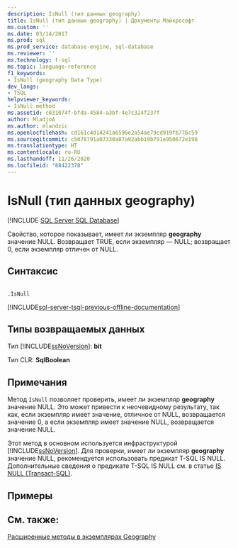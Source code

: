 ```yaml
---
description: IsNull (тип данных geography)
title: IsNull (тип данных geography) | Документы Майкрософт
ms.custom: ''
ms.date: 03/14/2017
ms.prod: sql
ms.prod_service: database-engine, sql-database
ms.reviewer: ''
ms.technology: t-sql
ms.topic: language-reference
f1_keywords:
- IsNull (geography Data Type)
dev_langs:
- TSQL
helpviewer_keywords:
- IsNull method
ms.assetid: c031074f-bfda-4584-a3bf-4e7c324f237f
author: MladjoA
ms.author: mlandzic
ms.openlocfilehash: cd161c4d14241a6596e2a54ae79cd919fb776c59
ms.sourcegitcommit: c5078791a07330a87a92abb19b791e950672e198
ms.translationtype: HT
ms.contentlocale: ru-RU
ms.lasthandoff: 11/26/2020
ms.locfileid: "88422378"
---
```

# <a name="isnull-geography-data-type"></a>IsNull (тип данных geography)
[!INCLUDE [SQL Server SQL Database](../../includes/applies-to-version/sql-asdb.md)]

  Свойство, которое показывает, имеет ли экземпляр **geography** значение NULL. Возвращает TRUE, если экземпляр — NULL; возвращает 0, если экземпляр отличен от NULL.  
  
## <a name="syntax"></a>Синтаксис  
  
```  
  
.IsNull  
```  
  
[!INCLUDE[sql-server-tsql-previous-offline-documentation](../../includes/sql-server-tsql-previous-offline-documentation.md)]

## <a name="return-types"></a>Типы возвращаемых данных
 Тип [!INCLUDE[ssNoVersion](../../includes/ssnoversion-md.md)]: **bit**  
  
 Тип CLR: **SqlBoolean**  
  
## <a name="remarks"></a>Примечания  
 Метод `IsNull` позволяет проверить, имеет ли экземпляр **geography** значение NULL. Это может привести к неочевидному результату, так как, если экземпляр имеет значение, отличное от NULL, возвращается значение 0, а если экземпляр имеет значение NULL, возвращается значение NULL.  
  
 Этот метод в основном используется инфраструктурой [!INCLUDE[ssNoVersion](../../includes/ssnoversion-md.md)]. Для проверки, имеет ли экземпляр **geography** значение NULL, рекомендуется использовать предикат T-SQL IS NULL. Дополнительные сведения о предикате T-SQL IS NULL см. в статье [IS NULL (Transact-SQL)](../../t-sql/queries/is-null-transact-sql.md).  
  
## <a name="examples"></a>Примеры  
  
## <a name="see-also"></a>См. также:  
 [Расширенные методы в экземплярах Geography](../../t-sql/spatial-geography/extended-methods-on-geography-instances.md)  
  
  
